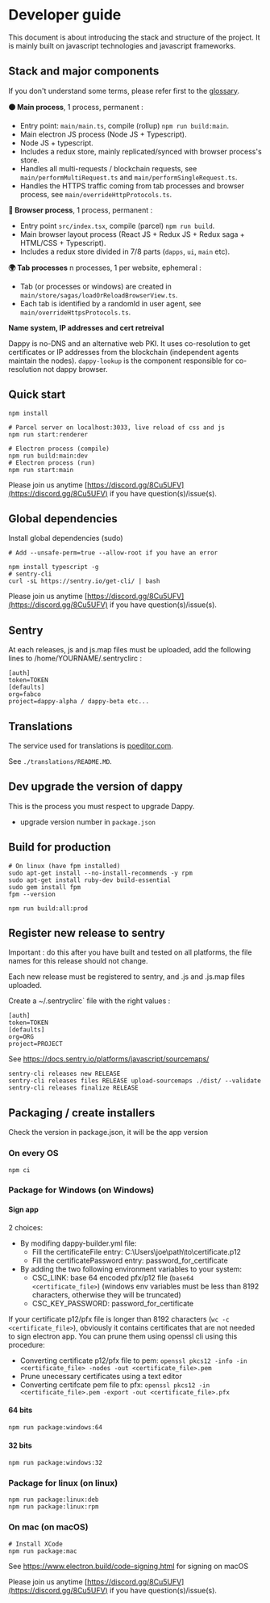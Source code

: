 # Developer guide

This document is about introducing the stack and structure of the project. It is mainly built on javascript technologies and javascript frameworks.

## Stack and major components

If you don't understand some terms, please refer first to the [glossary](https://dappy.tech/glossary).

**⚫ Main process**, 1 process, permanent :

- Entry point: `main/main.ts`, compile (rollup) `npm run build:main`.
- Main electron JS process (Node JS + Typescript).
- Node JS + typescript.
- Includes a redux store, mainly replicated/synced with browser process's store.
- Handles all multi-requests / blockchain requests, see `main/performMultiRequest.ts` and `main/performSingleRequest.ts`.
- Handles the HTTPS traffic coming from tab processes and browser process, see `main/overrideHttpProtocols.ts`.

**🐶 Browser process**, 1 process, permanent :

- Entry point `src/index.tsx`, compile (parcel) `npm run build`.
- Main browser layout process (React JS + Redux JS + Redux saga + HTML/CSS + Typescript).
- Includes a redux store divided in 7/8 parts (`dapps`, `ui`, `main` etc).

**🌍 Tab processes** n processes, 1 per website, ephemeral :

- Tab (or processes or windows) are created in `main/store/sagas/loadOrReloadBrowserView.ts`.
- Each tab is identified by a randomId in user agent, see `main/overrideHttpsProtocols.ts`.

**Name system, IP addresses and cert retreival**

Dappy is no-DNS and an alternative web PKI. It uses co-resolution to get certificates or IP addresses from the blockchain (independent agents maintain the nodes). `dappy-lookup` is the component responsible for co-resolution not dappy browser.

## Quick start

```
npm install

# Parcel server on localhost:3033, live reload of css and js
npm run start:renderer

# Electron process (compile)
npm run build:main:dev
# Electron process (run)
npm run start:main
```

Please join us anytime [https://discord.gg/8Cu5UFV](https://discord.gg/8Cu5UFV) if you have question(s)/issue(s).

## Global dependencies

Install global dependencies (sudo)

```
# Add --unsafe-perm=true --allow-root if you have an error

npm install typescript -g
# sentry-cli
curl -sL https://sentry.io/get-cli/ | bash
```

Please join us anytime [https://discord.gg/8Cu5UFV](https://discord.gg/8Cu5UFV) if you have question(s)/issue(s).

## Sentry

At each releases, js and js.map files must be uploaded, add the following lines to /home/YOURNAME/.sentryclirc :

```
[auth]
token=TOKEN
[defaults]
org=fabco
project=dappy-alpha / dappy-beta etc...
```

## Translations

The service used for translations is [poeditor.com](https://poeditor.com).

See `./translations/README.MD`.

## Dev upgrade the version of dappy

This is the process you must respect to upgrade Dappy.

- upgrade version number in `package.json`

## Build for production

```
# On linux (have fpm installed)
sudo apt-get install --no-install-recommends -y rpm
sudo apt-get install ruby-dev build-essential
sudo gem install fpm
fpm --version

npm run build:all:prod
```

## Register new release to sentry

Important : do this after you have built and tested on all platforms, the file names for this release should not change.

Each new release must be registered to sentry, and .js and .js.map files uploaded.

Create a ~/.sentryclirc` file with the right values :

```
[auth]
token=TOKEN
[defaults]
org=ORG
project=PROJECT
```

See https://docs.sentry.io/platforms/javascript/sourcemaps/

```
sentry-cli releases new RELEASE
sentry-cli releases files RELEASE upload-sourcemaps ./dist/ --validate
sentry-cli releases finalize RELEASE
```

## Packaging / create installers

Check the version in package.json, it will be the app version

### On every OS

```
npm ci
```

### Package for Windows (on Windows)

#### Sign app

2 choices:

- By modifing dappy-builder.yml file:
  - Fill the certificateFile entry: C:\Users\joe\path\to\certificate.p12
  - Fill the certificatePassword entry: password_for_certificate
- By adding the two following environment variables to your system:
  - CSC_LINK: base 64 encoded pfx/p12 file (`base64 <certificate_file>`) (windows env variables must be less than 8192 characters, otherwise they will be truncated)
  - CSC_KEY_PASSWORD: password_for_certificate

If your certificate p12/pfx file is longer than 8192 characters (`wc -c <certificate_file>`), obviously it contains certificates that are not needed to sign electron app. You can prune them using openssl cli using this procedure:

- Converting certificate p12/pfx file to pem: `openssl pkcs12 -info -in <certificate_file> -nodes -out <certificate_file>.pem`
- Prune unecessary certificates using a text editor
- Converting certifcate pem file to pfx: `openssl pkcs12 -in <certificate_file>.pem -export -out <certificate_file>.pfx`

#### 64 bits

```bat
npm run package:windows:64
```

#### 32 bits

```
npm run package:windows:32
```

### Package for linux (on linux)

```
npm run package:linux:deb
npm run package:linux:rpm
```

### On mac (on macOS)

```
# Install XCode
npm run package:mac
```

See https://www.electron.build/code-signing.html for signing on macOS

Please join us anytime [https://discord.gg/8Cu5UFV](https://discord.gg/8Cu5UFV) if you have question(s)/issue(s).
